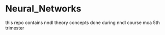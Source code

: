 # Neural_Networks
this repo contains nndl theory concepts done during nndl course mca 5th trimester
